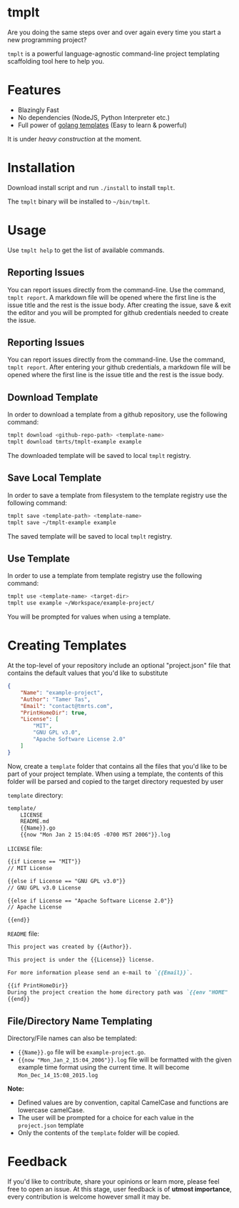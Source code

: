 # tmplt

Are you doing the same steps over and over again every time you start a new programming project?

`tmplt` is a powerful language-agnostic command-line project templating scaffolding tool here to help you.

# Features
- Blazingly Fast
- No dependencies (NodeJS, Python Interpreter etc.)
- Full power of [golang templates](https://golang.org/pkg/text/template/) (Easy to learn & powerful)

It is under *heavy construction* at the moment.

# Installation
Download install script and run `./install` to install `tmplt`.

The `tmplt` binary will be installed to `~/bin/tmplt`.

# Usage
Use `tmplt help` to get the list of available commands.

## Reporting Issues
You can report issues directly from the command-line. Use the command, `tmplt report`.
A markdown file will be opened where the first line is the issue title and the rest 
is the issue body. After creating the issue, save & exit the editor and you will be
prompted for github credentials needed to create the issue.

## Reporting Issues
You can report issues directly from the command-line. Use the command, `tmplt report`.
After entering your github credentials, a markdown file will be opened
where the first line is the issue title and the rest is the issue body.

## Download Template
In order to download a template from a github repository, use the following command:

```bash 
tmplt download <github-repo-path> <template-name>
tmplt download tmrts/tmplt-example example
``` 

The downloaded template will be saved to local `tmplt` registry.

## Save Local Template
In order to save a template from filesystem to the template registry use the following command:

```bash 
tmplt save <template-path> <template-name>
tmplt save ~/tmplt-example example
``` 

The saved template will be saved to local `tmplt` registry.

## Use Template
In order to use a template from template registry use the following command:

```bash 
tmplt use <template-name> <target-dir>
tmplt use example ~/Workspace/example-project/
``` 

You will be prompted for values when using a template.

# Creating Templates
At the top-level of your repository include an optional "project.json"
file that contains the default values that you'd like to substitute

```json
{
    "Name": "example-project",
    "Author": "Tamer Tas",
    "Email": "contact@tmrts.com",
    "PrintHomeDir": true,
    "License": [
        "MIT", 
        "GNU GPL v3.0", 
        "Apache Software License 2.0"
    ]
}
```

Now, create a `template` folder that contains all the files that you'd like to 
be part of your project template. When using a template, the contents of this 
folder will be parsed and copied to the target directory requested by user

`template` directory:
```txt
template/
    LICENSE
    README.md
    {{Name}}.go
    {{now "Mon Jan 2 15:04:05 -0700 MST 2006"}}.log
```

`LICENSE` file:
```txt
{{if License == "MIT"}}
// MIT License

{{else if License == "GNU GPL v3.0"}}
// GNU GPL v3.0 License

{{else if License == "Apache Software License 2.0"}}
// Apache License

{{end}}
```

`README` file:
```markdown
This project was created by {{Author}}.

This project is under the {{License}} license.

For more information please send an e-mail to `{{Email}}`.

{{if PrintHomeDir}}
During the project creation the home directory path was `{{env "HOME" | toLower}}`.
{{end}}
```

## File/Directory Name Templating

Directory/File names can also be templated: 

- `{{Name}}.go` file will be `example-project.go`.
- `{{now "Mon_Jan_2_15:04_2006"}}.log` file will be formatted with the given example
time format using the current time. It will become `Mon_Dec_14_15:08_2015.log`

**Note:**
- Defined values are by convention, capital CamelCase and functions are lowercase camelCase.
- The user will be prompted for a choice for each value in the `project.json` template
- Only the contents of the `template` folder will be copied.

# Feedback
If you'd like to contribute, share your opinions or learn more, please feel free to open an issue.
At this stage, user feedback is of **utmost importance**, every contribution is welcome however small it may be.
